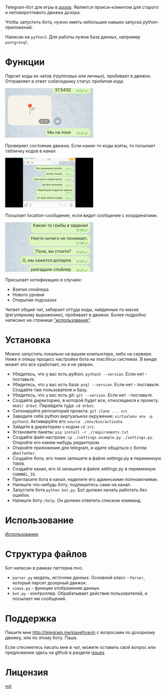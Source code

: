 Telegram-бот для игры в [дозор](http://dzzzr.ru). 
Является прокси-клиентом для старого и неповоротливого движка дозора.
 
Чтобы запустить бота, нужно иметь небольшие навыки запуска python-приложений.  

Написан на `python3`. Для работы нужна база данных, например `postgresql`. 

# Функции

Парсит коды из чатов (групповых или личных), пробивает в движок. 
Отправляет в ответ собеседнику статус пробития кода.

![code](gif/code.gif "code")

Проверяет состояние движка. 
Если какие-то коды взяты, то посылает табличку кодов в канал.

![ko](gif/ko.gif "ko")

Посылает location-сообщение, если видит сообщение с координатами.

![cords](gif/cords.gif "cords")

Присылает нотификацию в случаях:
* Взятия спойлера
* Нового уровня
* Открытия подсказок

Читает общий чат, забирает оттуда коды, найденные по маске (регулярному выражению), пробивает в движок.
Более подробно написано на странице ["использование"](usage.md).

# Установка

Можно запустить локально на вашем компьютере, либо на сервере. Ниже я опишу процесс настройки бота на mac/linux системах.
В винде может это все сработает, но я не уверен.
  

* Убедитесь, что у вас есть python: `python3 --version`. Если нет - поставьте.
* Убедитесь, что у вас есть база: `psql --version`. Если нет - поставьте. Создайте там пользователя и базу.
* Убедитесь, что у вас есть git: `git --version`. Если нет - поставьте.
* Создайте директорию, в которой будет все, относящееся к проекту. `mkdir drbot`. Перейдите туда: `cd drbot`.
* Склонируйте репозиторий проекта: `git clone ... src`
* Заведите себе python виртуальное окружение: `virtualenv env -p python3`. Активируйте его `source ./env/bin/activate`
* Зайдите в директорию с кодом `cd src`.
* Установите пакеты: `pip install -r ./requirements.txt`
* Создайте файл настроек: `cp ./settings.example.py ./settings.py`. Откройте его каким-нибудь редактором.
* Откройте приложение для telegram, и идите общаться с ботом `@botfather`. 
* Создайте бота, его токен запишите в файле settings.py в переменную `TOKEN`. 
* Создайте канал, его id запишите в файле settings.py в переменную `CHANNEL_ID`.
* Пригласите бота в канал, наделите его админскими полномочиями.
* Напиште что-нибудь боту, подпишитесь сами на канал.
* Запустите бота `python bot.py`. Бот должен начать работать без ошибок.
* Напиште боту `/help`. Он должен ответить списком комманд.

# Использование
[Использование](usage.md)

# Структура файлов
Бот написан в рамках паттерна mvc.

* `parser.py` модель, источник данных. Основной класс - `Parser`, который парсит дозорный движок.
* `views.py` - функции отображения данных.
* `bot.py` - контроллер. Обрабатывает действия пользователей, и посылает им сообщения.

# Поддержка

Пишите мне http://telegram.me/paveltyavin с вопросами по дозорному движку, или по этому боту. Паша.

Если стесняетесь писать мне в чат, можете оставить свой вопрос или предложение здесь на github в разделе [issues](https://github.com/paveltyavin/dr-tg/issues)

# Лицензия

[mit](license.md)
